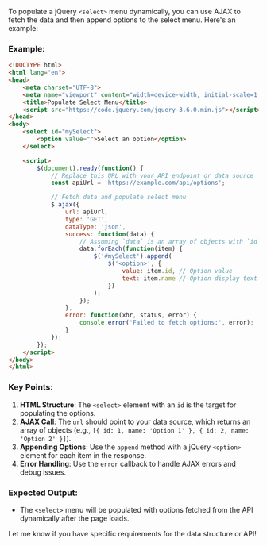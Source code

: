 To populate a jQuery `<select>` menu dynamically, you can use AJAX to fetch the data and then append options to the select menu. Here's an example:

### Example:
```html
<!DOCTYPE html>
<html lang="en">
<head>
    <meta charset="UTF-8">
    <meta name="viewport" content="width=device-width, initial-scale=1.0">
    <title>Populate Select Menu</title>
    <script src="https://code.jquery.com/jquery-3.6.0.min.js"></script>
</head>
<body>
    <select id="mySelect">
        <option value="">Select an option</option>
    </select>

    <script>
        $(document).ready(function() {
            // Replace this URL with your API endpoint or data source
            const apiUrl = 'https://example.com/api/options';

            // Fetch data and populate select menu
            $.ajax({
                url: apiUrl,
                type: 'GET',
                dataType: 'json',
                success: function(data) {
                    // Assuming `data` is an array of objects with `id` and `name` properties
                    data.forEach(function(item) {
                        $('#mySelect').append(
                            $('<option>', {
                                value: item.id, // Option value
                                text: item.name // Option display text
                            })
                        );
                    });
                },
                error: function(xhr, status, error) {
                    console.error('Failed to fetch options:', error);
                }
            });
        });
    </script>
</body>
</html>
```

### Key Points:
1. **HTML Structure**: The `<select>` element with an `id` is the target for populating the options.
2. **AJAX Call**: The `url` should point to your data source, which returns an array of objects (e.g., `[{ id: 1, name: 'Option 1' }, { id: 2, name: 'Option 2' }]`).
3. **Appending Options**: Use the `append` method with a jQuery `<option>` element for each item in the response.
4. **Error Handling**: Use the `error` callback to handle AJAX errors and debug issues.

### Expected Output:
- The `<select>` menu will be populated with options fetched from the API dynamically after the page loads. 

Let me know if you have specific requirements for the data structure or API!